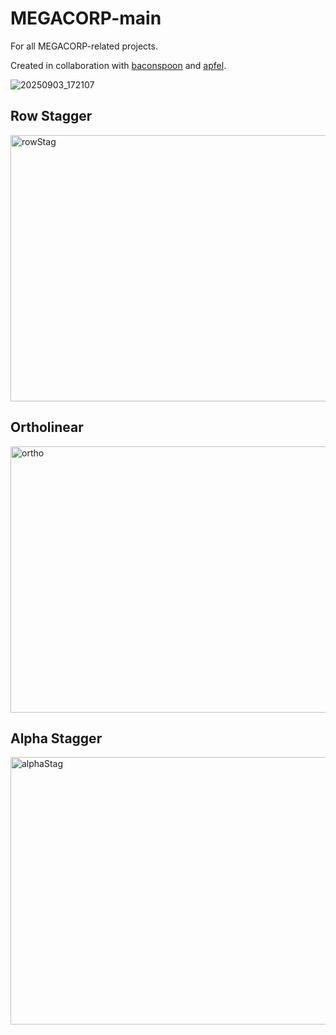 # MEGACORP-main
For all MEGACORP-related projects.

Created in collaboration with [baconspoon](github.com/baconspoon85) and [apfel](https://github.com/kilipan).

![20250903_172107](https://github.com/user-attachments/assets/4832cfbb-564c-412e-afb5-439c7d053bc1)

## Row Stagger

<img width="1017" height="426" alt="rowStag" src="https://github.com/user-attachments/assets/ed8a43b4-af35-4f1a-84c0-e9e388f88f49" />

## Ortholinear

<img width="1013" height="426" alt="ortho" src="https://github.com/user-attachments/assets/e4556c17-deac-4e97-bbb7-0cb1ecf2d047" />

## Alpha Stagger

<img width="1017" height="428" alt="alphaStag" src="https://github.com/user-attachments/assets/732f9ce4-6250-414c-847a-fee317734e46" />
